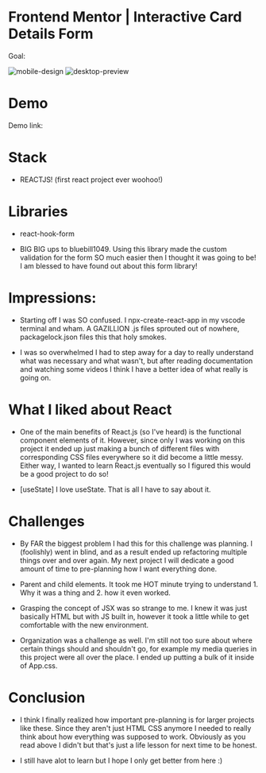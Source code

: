 # Frontend Mentor | Interactive Card Details Form

Goal:


![mobile-design](https://user-images.githubusercontent.com/82292594/192124633-1a13bc1e-a08b-4db9-9f01-ddcc9de901f6.jpg) ![desktop-preview](https://user-images.githubusercontent.com/82292594/192124637-4f7b263f-723e-4394-a828-70c223665fb4.jpg)


# Demo

Demo link: 

# Stack

 * REACTJS! (first react project ever woohoo!)

# Libraries

 * react-hook-form

* BIG BIG ups to bluebill1049. Using this library made the custom validation for the form SO much easier then I thought it was going to be! I am blessed to have found out about this form library!


# Impressions: 

* Starting off I was SO confused. I npx-create-react-app in my vscode terminal and wham. A GAZILLION .js files sprouted out of nowhere, packagelock.json files this that holy smokes. 

* I was so overwhelmed I had to step away for a day to really understand what was necessary and what wasn't, but after reading documentation and watching some videos I think I have a better idea of what really is going on.


# What I liked about React

* One of the main benefits of React.js (so I've heard) is the functional component elements of it. However, since only I was working on this    project it ended up just making a bunch of different files with corresponding CSS files everywhere so it did become a little messy. Either way, I wanted to learn React.js eventually so I figured this would be a good project to do so!

* [useState] I love useState. That is all I have to say about it.

# Challenges

* By FAR the biggest problem I had this for this challenge was planning. I (foolishly) went in blind, and as a result ended up refactoring multiple things over and over again. My next project I will dedicate a good amount of time to pre-planning how I want everything done.

* Parent and child elements. It took me HOT minute trying to understand 1. Why it was a thing and 2. how it even worked.

* Grasping the concept of JSX was so strange to me. I knew it was just basically HTML but with JS built in, however it took a little while to get comfortable with the new environment.

* Organization was a challenge as well. I'm still not too sure about where certain things should and shouldn't go, for example my media queries in this project were all over the place. I ended up putting a bulk of it inside of App.css.

# Conclusion

* I think I finally realized how important pre-planning is for larger projects like these. Since they aren't just HTML CSS anymore I needed to really think about how everything was supposed to work. Obviously as you read above I didn't but that's just a life lesson for next time to be honest.

* I still have alot to learn but I hope I only get better from here :)


